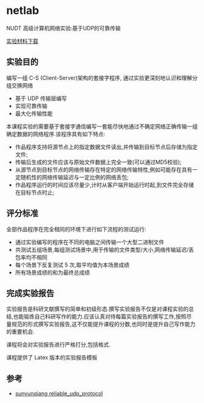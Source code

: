 # netlab

NUDT 高级计算机网络实验:基于UDP的可靠传输

[实验材料下载](https://github.com/luzhixing12345/netlab/releases/download/v0.0.1/default.7z)

## 实验目的

编写一组 C-S (Client-Server)架构的套接字程序, 通过实验更深刻地认识和理解分组交换网络

- 基于 UDP 传输层编写
- 实现可靠传输
- 最大化传输性能

本课程实验的需要基于套接字通信编写一套能尽快地通过不确定网络正确传输一组确定数据的网络程序.该程序具有如下特点:

- 作品程序支持将源节点上的指定数据文件读出,并传输到目标节点后存储为指定文件;
- 传输后生成的文件应该与原始文件数据上完全一致(可以通过MD5校验);
- 从源节点到目标节点的网络传输存在特定的网络传输特性,例如可能存在具有一定随机性的网络传输延迟与一定比例的网络丢包;
- 作品程序运行的时间应该尽量少,计时从客户端开始运行时起,到文件完全存储在目标节点时止;

## 评分标准

全部作品程序在完全相同的环境下进行如下流程的测试运行:

- 通过实验编写的程序在不同的电脑之间传输一个大型二进制文件
- 共测试五组场景,每组测试场景中,用于传输的文件类型/大小,网络传输延迟/丢包率均不相同
- 每个场景下反复测试 5 次,取平均值为本场景成绩
- 所有场景成绩的和为最终总成绩

## 完成实验报告

实验报告是科研文献撰写的简单和初级形态.撰写实验报告不仅是对课程实验的总
结,也能锻炼自己科研写作的能力.应该认真对待每篇实验报告的撰写工作,按照尽
量规范的形式撰写实验报告,这不仅能提升课程的分数,也同时是提升自己写作能力
的重要机会.

课程将会对实验报告进行严格打分,包括格式.

课程提供了 Latex 版本的实验报告模板

## 参考

- [sunyunqiang reliable_udp_protocol](https://sunyunqiang.com/blog/reliable_udp_protocol/)